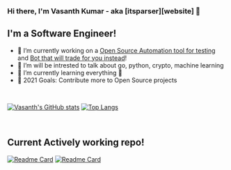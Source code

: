 ### Hi there, I'm Vasanth Kumar - aka [itsparser][website] 👋

## I'm a Software Engineer!
- 🔭 I’m currently working on a [Open Source Automation tool for testing](https://github.com/workfoxes/thermite) and [Bot that will trade for you instead](https://github.com/workfoxes/kayo)!
- 🌱 I’m will be intrested to talk about go, python, crypto, machine learning
- 🌱 I’m currently learning everything 🤣
- 🥅 2021 Goals: Contribute more to Open Source projects

<br />

[![Vasanth's GitHub stats](https://github-readme-stats.vercel.app/api?username=itsparser&show_icons=true&theme=tokyonight)](https://github.com/anuraghazra/github-readme-stats)
[![Top Langs](https://github-readme-stats.vercel.app/api/top-langs/?username=itsparser&layout=compact&theme=tokyonight)](https://github.com/anuraghazra/github-readme-stats)

<br />

## Current Actively working repo!

[![Readme Card](https://github-readme-stats.vercel.app/api/pin/?username=itsparser&repo=thermite&show_owner=true)](https://github.com/itsparser/thermite)
[![Readme Card](https://github-readme-stats.vercel.app/api/pin/?username=itsparser&repo=kayo&show_owner=true)](https://github.com/itsparser/kayo)
